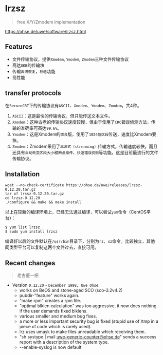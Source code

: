 # lrzsz

> free X/Y/Zmodem implementation

<https://ohse.de/uwe/software/lrzsz.html>

## Features

* 文件传输协议，提供`Xmodem`, `Ymodem`, `Zmodem`三种文件传输协议
* 高达`8KB`的传输块
* 传输`奔溃恢复`，`校验`功能
* 高性能 


## transfer protocols

在`SecureCRT`下的传输协议有`ASCII`、`Xmodem`、`Ymodem`、`Zmodem`，共4种。

1. `ASCII`：这是最快的传输协议，但只能传送文本文件。
2. `Xmodem`：这种古老的传输协议速度较慢，但由于使用了`CRC`错误侦测方法，传输的准确率可高达`99.6%`。
3. `Ymodem`：这是Xmodem的`改良`版，使用了`1024位区段`传送，速度比Xmodem要快。
4. `Zmodem`：Zmodem采用了`串流式（streaming）`传输方式，传输速度较快，而且还具有`自动改变区段大小`和`断点续传`、`快速错误侦测`等功能。这是目前最流行的文件传输协议。



## Installation

    wget --no-check-certificate https://ohse.de/uwe/releases/lrzsz-0.12.20.tar.gz
    tar xf lrssz-0.12.20.tar.gz
    cd lrzsz-0.12.20
    ./configure && make && make install

以上在较新的编译环境上，已经无法通过编译，可以尝试`yum`命令（CentOS平台）：

    $ yum list lrzsz
    $ sudo yum install lrzsz

编译好以后的文件默认在`/usr/bin`目录下，分别为`rz, sz`命令，比较独立，其他同类型平台可以复制这两个文件过去，直接可用。


## Recent changes

> 老古董一把

* Version `0.12.20` - `December 1998, Uwe Ohse`
    * works on BeOS and stone-aged SCO (sco-3.2v4.2)
    * pubdir-"feature" works again.
    * "make rpm" creates a rpm file.
    * "optimal blklen calculation" was too aggressive, it now does nothing if the user demands fixed blklens.
    * various smaller and medium bug fixes.
    * a more or less important security bug is fixed (stupid use of /tmp in a piece of code which is rarely used).
    * lrz uses umask to make files unreadable which receiving them.
    * "sh systype | mail uwe-generic-counter@ohse.de" sends a success report with a description of the system type.
    * --enable-syslog is now default



